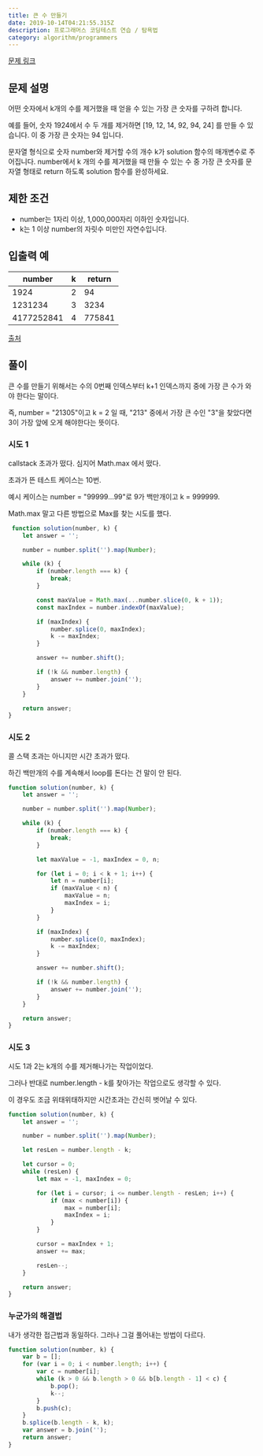 ```yaml
---
title: 큰 수 만들기
date: 2019-10-14T04:21:55.315Z
description: 프로그래머스 코딩테스트 연습 / 탐욕법
category: algorithm/programmers
---
```


[문제 링크](https://programmers.co.kr/learn/courses/30/lessons/42883)

## 문제 설명

어떤 숫자에서 k개의 수를 제거했을 때 얻을 수 있는 가장 큰 숫자를 구하려 합니다.

예를 들어, 숫자 1924에서 수 두 개를 제거하면 [19, 12, 14, 92, 94, 24] 를 만들 수 있습니다. 이 중 가장 큰 숫자는 94 입니다.

문자열 형식으로 숫자 number와 제거할 수의 개수 k가 solution 함수의 매개변수로 주어집니다. number에서 k 개의 수를 제거했을 때 만들 수 있는 수 중 가장 큰 숫자를 문자열 형태로 return 하도록 solution 함수를 완성하세요.

## 제한 조건

- number는 1자리 이상, 1,000,000자리 이하인 숫자입니다.
- k는 1 이상 number의 자릿수 미만인 자연수입니다.

## 입출력 예

|number|k|return|
|-|-|-|
|1924|2|94|
|1231234|3|3234|
|4177252841|4|775841|

[출처](http://hsin.hr/coci/archive/2011_2012/contest4_tasks.pdf)

## 풀이

큰 수를 만들기 위해서는 수의 0번째 인덱스부터 k+1 인덱스까지 중에 가장 큰 수가 와야 한다는 말이다.

즉, number = "21305"이고 k = 2 일 때, "213" 중에서 가장 큰 수인 "3"을 찾았다면 3이 가장 앞에 오게 해야한다는 뜻이다.

### 시도 1

callstack 초과가 떴다. 심지어 Math.max 에서 떴다.

초과가 뜬 테스트 케이스는 10번.

예시 케이스는 number = "99999...99"로 9가 백만개이고 k = 999999.

Math.max 말고 다른 방법으로 Max를 찾는 시도를 했다.

```javascript
 function solution(number, k) {
    let answer = '';

    number = number.split('').map(Number);

    while (k) {
        if (number.length === k) {
            break;
        }

        const maxValue = Math.max(...number.slice(0, k + 1));
        const maxIndex = number.indexOf(maxValue);

        if (maxIndex) {
            number.splice(0, maxIndex);
            k -= maxIndex;
        }

        answer += number.shift();

        if (!k && number.length) {
            answer += number.join('');
        }
    }

    return answer;
}

```

### 시도 2

콜 스택 초과는 아니지만 시간 초과가 떴다.

하긴 백만개의 수를 계속해서 loop를 돈다는 건 말이 안 된다.

```javascript
function solution(number, k) {
    let answer = '';

    number = number.split('').map(Number);

    while (k) {
        if (number.length === k) {
            break;
        }

        let maxValue = -1, maxIndex = 0, n;

        for (let i = 0; i < k + 1; i++) {
            let n = number[i];
            if (maxValue < n) {
                maxValue = n;
                maxIndex = i;
            }
        }

        if (maxIndex) {
            number.splice(0, maxIndex);
            k -= maxIndex;
        }

        answer += number.shift();

        if (!k && number.length) {
            answer += number.join('');
        }
    }

    return answer;
}
```

### 시도 3

시도 1과 2는 k개의 수를 제거해나가는 작업이었다.

그러나 반대로 number.length - k를 찾아가는 작업으로도 생각할 수 있다.

이 경우도 조금 위태위태하지만 시간초과는 간신히 벗어날 수 있다.

```javascript
function solution(number, k) {
    let answer = '';

    number = number.split('').map(Number);

    let resLen = number.length - k;

    let cursor = 0;
    while (resLen) {
        let max = -1, maxIndex = 0;

        for (let i = cursor; i <= number.length - resLen; i++) {
            if (max < number[i]) {
                max = number[i];
                maxIndex = i;
            }
        }

        cursor = maxIndex + 1;
        answer += max;

        resLen--;
    }

    return answer;
}
```

### 누군가의 해결법

내가 생각한 접근법과 동일하다. 그러나 그걸 풀어내는 방법이 다르다.

```javascript
function solution(number, k) {
    var b = [];
    for (var i = 0; i < number.length; i++) {
        var c = number[i];
        while (k > 0 && b.length > 0 && b[b.length - 1] < c) {
            b.pop();
            k--;
        }
        b.push(c);
    }
    b.splice(b.length - k, k);
    var answer = b.join('');
    return answer;
}
```

